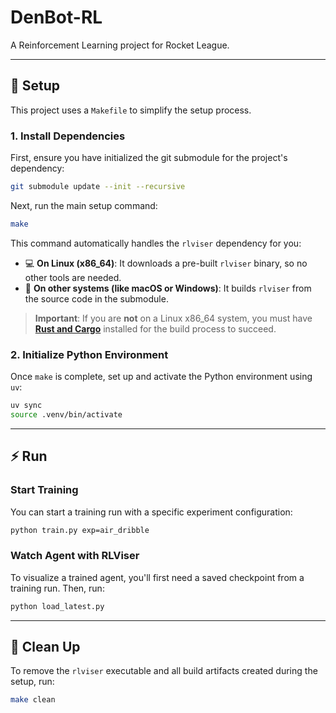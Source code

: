 # DenBot-RL

A Reinforcement Learning project for Rocket League.

-----

## 🚀 Setup

This project uses a `Makefile` to simplify the setup process.

### 1\. Install Dependencies

First, ensure you have initialized the git submodule for the project's dependency:

```bash
git submodule update --init --recursive
```

Next, run the main setup command:

```bash
make
```

This command automatically handles the `rlviser` dependency for you:

  * 💻 **On Linux (x86\_64)**: It downloads a pre-built `rlviser` binary, so no other tools are needed.
  * 🍎 **On other systems (like macOS or Windows)**: It builds `rlviser` from the source code in the submodule.

> **Important**: If you are **not** on a Linux x86\_64 system, you must have **[Rust and Cargo](https://www.rust-lang.org/tools/install)** installed for the build process to succeed.

### 2\. Initialize Python Environment

Once `make` is complete, set up and activate the Python environment using `uv`:

```bash
uv sync
source .venv/bin/activate
```

-----

## ⚡️ Run

### Start Training

You can start a training run with a specific experiment configuration:

```bash
python train.py exp=air_dribble
```

### Watch Agent with RLViser

To visualize a trained agent, you'll first need a saved checkpoint from a training run. Then, run:

```bash
python load_latest.py
```

-----

## 🧼 Clean Up

To remove the `rlviser` executable and all build artifacts created during the setup, run:

```bash
make clean
```
